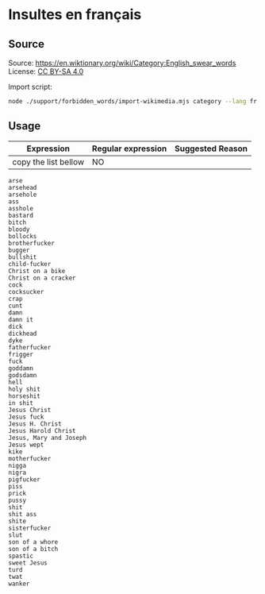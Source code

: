 <!--
SPDX-FileCopyrightText: 2024-2025 John Livingston <https://www.john-livingston.fr/>

SPDX-License-Identifier: AGPL-3.0-only
-->

# Insultes en français

## Source

Source: https://en.wiktionary.org/wiki/Category:English_swear_words
License: [CC BY-SA 4.0](https://creativecommons.org/licenses/by-sa/4.0/deed.fr)

Import script:

```bash
node ./support/forbidden_words/import-wikimedia.mjs category --lang fr --service wiktionary --category 'English_swear_words'
```

## Usage

| Expression | Regular expression | Suggested Reason |
|--|--|--|
| copy the list bellow | NO | |

```text
arse
arsehead
arsehole
ass
asshole
bastard
bitch
bloody
bollocks
brotherfucker
bugger
bullshit
child-fucker
Christ on a bike
Christ on a cracker
cock
cocksucker
crap
cunt
damn
damn it
dick
dickhead
dyke
fatherfucker
frigger
fuck
goddamn
godsdamn
hell
holy shit
horseshit
in shit
Jesus Christ
Jesus fuck
Jesus H. Christ
Jesus Harold Christ
Jesus, Mary and Joseph
Jesus wept
kike
motherfucker
nigga
nigra
pigfucker
piss
prick
pussy
shit
shit ass
shite
sisterfucker
slut
son of a whore
son of a bitch
spastic
sweet Jesus
turd
twat
wanker
```
